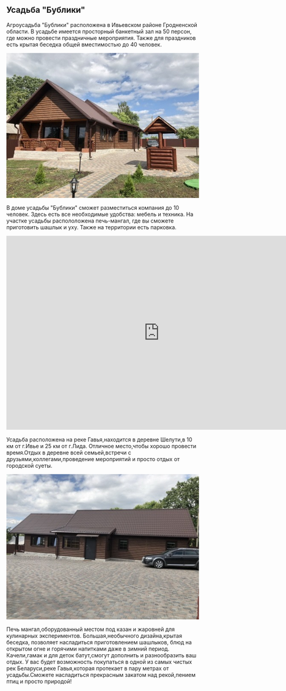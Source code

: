 ## Усадьба "Бублики" 

Агроусадьба "Бублики" расположена в Ивьевском районе Гродненской области. В усадьбе имеется просторный банкетный зал на 50 персон, где можно провести праздничные мероприятия. Также для праздников есть крытая беседка общей вместимостью до 40 человек.

<img width="700px" src="../../../public/bybliki.jpg"  alt="WebSite Logo" />

В доме усадьбы "Бублики" сможет разместиться компания до 10 человек. Здесь есть все необходимые удобства: мебель и техника. На участке усадьбы распололожена печь-мангал, где вы сможете приготовить шашлык и уху. Также на территории есть парковка.

<iframe width="800" height="506" src="https://www.youtube.com/embed/kAzF1KaTceA" title="Агроусадьба Бублики" frameborder="0" allow="accelerometer; autoplay; clipboard-write; encrypted-media; gyroscope; picture-in-picture" allowfullscreen></iframe>

Усадьба расположена на реке Гавья,находится в деревне Шелути,в 10 км от г.Ивье и 25 км от г.Лида.
Отличное место,чтобы хорошо провести время.Отдых в деревне всей семьей,встречи с друзьями,коллегами,проведение мероприятий и просто отдых от городской суеты.

<img width="700px" src="../../../public/bybliki3.jpg"  alt="WebSite Logo" />

Печь мангал,оборудованный местом под казан и жаровней для кулинарных экспериментов. Большая,необычного дизайна,крытая беседка, позволяет насладиться приготовлением шашлыков, блюд на открытом огне и горячими напитками даже в зимний период.
Качели,гамак и для деток батут,смогут дополнить и разнообразить ваш отдых.
У вас будет возможность покупаться в одной из самых чистых рек Беларуси,реке Гавья,которая протекает в пару метрах от усадьбы.Сможете насладиться прекрасным закатом над рекой,пением птиц и просто природой!